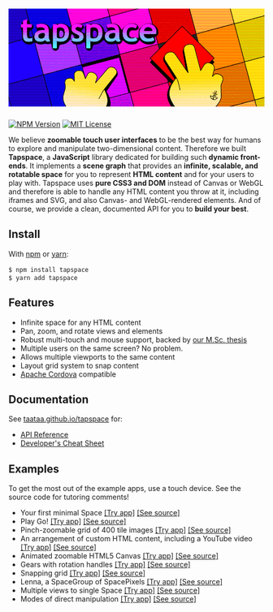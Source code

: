 # ![tapspace](docs/banner.png?raw=true)

[![NPM Version](https://img.shields.io/npm/v/tapspace.svg?colorB=7fcd0f)](https://www.npmjs.com/package/tapspace)
[![MIT License](https://img.shields.io/npm/l/tapspace.svg)](LICENSE)


We believe **zoomable touch user interfaces** to be the best way for humans to explore and manipulate two-dimensional content. Therefore we built **Tapspace**, a **JavaScript** library dedicated for building such **dynamic front-ends**. It implements a **scene graph** that provides an **infinite, scalable, and rotatable space** for you to represent **HTML content** and for your users to play with. Tapspace uses **pure CSS3 and DOM** instead of Canvas or WebGL and therefore is able to handle any HTML content you throw at it, including iframes and SVG, and also Canvas- and WebGL-rendered elements. And of course, we provide a clean, documented API for you to **build your best**.


## Install

With [npm](https://www.npmjs.com/package/tapspace) or [yarn](https://yarnpkg.com/en/package/tapspace):

    $ npm install tapspace
    $ yarn add tapspace


## Features

- Infinite space for any HTML content
- Pan, zoom, and rotate views and elements
- Robust multi-touch and mouse support, backed by [our M.Sc. thesis](http://urn.fi/URN:NBN:fi:tty-201605264186)
- Multiple users on the same screen? No problem.
- Allows multiple viewports to the same content
- Layout grid system to snap content
- [Apache Cordova](https://cordova.apache.org/) compatible


## Documentation

See [taataa.github.io/tapspace](http://taataa.github.io/tapspace) for:
- [API Reference](http://taataa.github.io/tapspace/api)
- [Developer's Cheat Sheet](http://taataa.github.io/tapspace/dev)


## Examples

 To get the most out of the example apps, use a touch device. See the source code for tutoring comments!

- Your first minimal Space [[Try app]](https://rawgit.com/taataa/tapspace/development/examples/minimal/index.html) [[See source]](examples/minimal/index.html)
- Play Go! [[Try app]](https://rawgit.com/taataa/tapspace/development/examples/go/index.html) [[See source]](examples/go/index.html)
- Pinch-zoomable grid of 400 tile images [[Try app]](https://rawgit.com/taataa/tapspace/development/examples/tiles/index.html) [[See source]](examples/tiles/index.html)
- An arrangement of custom HTML content, including a YouTube video [[Try app]](https://rawgit.com/taataa/tapspace/development/examples/html/index.html) [[See source]](examples/html/index.html)
- Animated zoomable HTML5 Canvas [[Try app]](https://rawgit.com/taataa/tapspace/development/examples/canvas/index.html) [[See source]](examples/canvas/index.html)
- Gears with rotation handles [[Try app]](https://rawgit.com/taataa/tapspace/development/examples/gears/index.html) [[See source]](examples/gears/index.html)
- Snapping grid [[Try app]](https://rawgit.com/taataa/tapspace/development/examples/grid/index.html) [[See source]](examples/grid/index.html)
- Lenna, a SpaceGroup of SpacePixels [[Try app]](https://rawgit.com/taataa/tapspace/development/examples/pixels/index.html) [[See source]](examples/pixels/index.html)
- Multiple views to single Space [[Try app]](https://rawgit.com/taataa/tapspace/development/examples/multiview/index.html) [[See source]](examples/multiview/index.html)
- Modes of direct manipulation [[Try app]](https://rawgit.com/taataa/tapspace/development/examples/modes/index.html) [[See source]](examples/modes/index.html)
